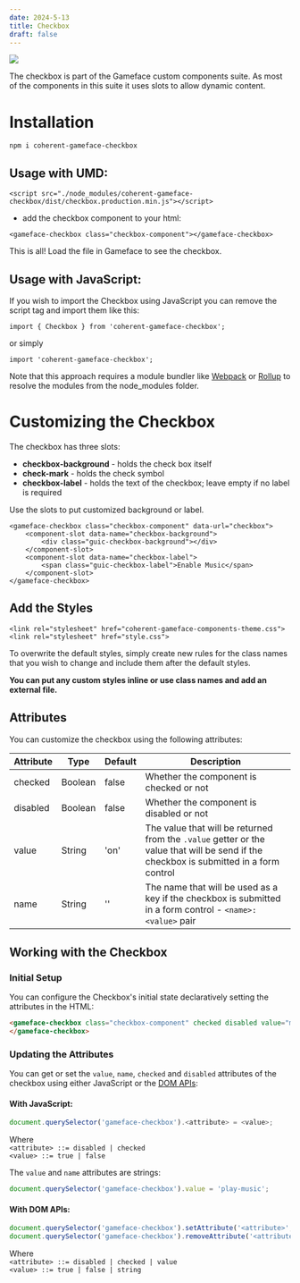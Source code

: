 ```yaml
---
date: 2024-5-13
title: Checkbox
draft: false
---
```


<!--Copyright (c) Coherent Labs AD. All rights reserved. Licensed under the MIT License. See License.txt in the project root for license information. -->

<a href="https://www.npmjs.com/package/coherent-gameface-checkbox"><img src="http://img.shields.io/npm/v/coherent-gameface-checkbox.svg?style=flat-square"/></a>

The checkbox is part of the Gameface custom components suite. As most of the components in this suite it uses slots to allow dynamic content.

Installation
===================

```
npm i coherent-gameface-checkbox
```

## Usage with UMD:

~~~~{.html}
<script src="./node_modules/coherent-gameface-checkbox/dist/checkbox.production.min.js"></script>
~~~~

* add the checkbox component to your html:

~~~~{.html}
<gameface-checkbox class="checkbox-component"></gameface-checkbox>
~~~~

This is all! Load the file in Gameface to see the checkbox.

## Usage with JavaScript:

If you wish to import the Checkbox using JavaScript you can remove the script tag and import them like this:

~~~~{.js}
import { Checkbox } from 'coherent-gameface-checkbox';
~~~~

or simply

~~~~{.js}
import 'coherent-gameface-checkbox';
~~~~

Note that this approach requires a module bundler like [Webpack](https://webpack.js.org/) or [Rollup](https://rollupjs.org/guide/en/) to resolve the
modules from the node_modules folder.

Customizing the Checkbox
=========================

The checkbox has three slots:
- **checkbox-background** - holds the check box itself
- **check-mark** - holds the check symbol
- **checkbox-label** - holds the text of the checkbox; leave empty if no label is required

Use the slots to put customized background or label.

~~~~{.html}
<gameface-checkbox class="checkbox-component" data-url="checkbox">
    <component-slot data-name="checkbox-background">
        <div class="guic-checkbox-background"></div>
    </component-slot>
    <component-slot data-name="checkbox-label">
        <span class="guic-checkbox-label">Enable Music</span>
    </component-slot>
</gameface-checkbox>
~~~~

## Add the Styles

~~~~{.css}
<link rel="stylesheet" href="coherent-gameface-components-theme.css">
<link rel="stylesheet" href="style.css">
~~~~

To overwrite the default styles, simply create new rules for the class names that
you wish to change and include them after the default styles.

**You can put any custom styles inline or use class names and add an external file.**


## Attributes

You can customize the checkbox using the following attributes:

|Attribute   |Type   |Default   | Description |
|---|---|---|---|
|checked  | Boolean   |false   | Whether the component is checked or not   |
|disabled  | Boolean   |false   |  Whether the component is disabled or not  |
|value  | String   | 'on'   | The value that will be returned from the `.value` getter or the value that will be send if the checkbox is submitted in a form control |
|name  | String   | ''   | The name that will be used as a key if the checkbox is submitted in a form control - `<name>:<value>` pair   |


## Working with the Checkbox

### Initial Setup

You can configure the Checkbox's initial state declaratively setting the attributes in the HTML:

```html
<gameface-checkbox class="checkbox-component" checked disabled value="music-on">
</gameface-checkbox>
```

### Updating the Attributes

You can get or set the `value`, `name`, `checked` and `disabled` attributes of the checkbox using either JavaScript or the [DOM APIs](https://developer.mozilla.org/en-US/docs/Web/API/Element/getAttribute):

#### With JavaScript:

```js
document.querySelector('gameface-checkbox').<attribute> = <value>;
```

Where \
`<attribute> ::= disabled | checked` \
`<value> ::= true | false`

The `value` and `name` attributes are strings:

```js
document.querySelector('gameface-checkbox').value = 'play-music';
```

#### With DOM APIs:

```js
document.querySelector('gameface-checkbox').setAttribute('<attribute>', '<value>');
document.querySelector('gameface-checkbox').removeAttribute('<attribute>');
```

Where \
`<attribute> ::= disabled | checked | value` \
`<value> ::= true | false | string`
